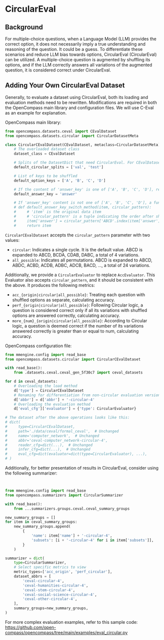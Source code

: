 # CircularEval

## Background

For multiple-choice questions, when a Language Model (LLM) provides the correct option, it does not necessarily imply a true understanding and reasoning of the question. It could be a guess. To differentiate these scenarios and reduce LLM bias towards options, CircularEval (CircularEval) can be utilized. A multiple-choice question is augmented by shuffling its options, and if the LLM correctly answers all variations of the augmented question, it is considered correct under CircularEval.

## Adding Your Own CircularEval Dataset

Generally, to evaluate a dataset using CircularEval, both its loading and evaluation methods need to be rewritten. Modifications are required in both the OpenCompass main library and configuration files. We will use C-Eval as an example for explanation.

OpenCompass main library:

```python
from opencompass.datasets.ceval import CEvalDataset
from opencompass.datasets.circular import CircularDatasetMeta

class CircularCEvalDataset(CEvalDataset, metaclass=CircularDatasetMeta):
    # The overloaded dataset class
    dataset_class = CEvalDataset

    # Splits of the DatasetDict that need CircularEval. For CEvalDataset, which loads [dev, val, test], we only need 'val' and 'test' for CircularEval, not 'dev'
    default_circular_splits = ['val', 'test']

    # List of keys to be shuffled
    default_option_keys = ['A', 'B', 'C', 'D']

    # If the content of 'answer_key' is one of ['A', 'B', 'C', 'D'], representing the correct answer. This field indicates how to update the correct answer after shuffling options. Choose either this or default_answer_key_switch_method
    default_answer_key = 'answer'

    # If 'answer_key' content is not one of ['A', 'B', 'C', 'D'], a function can be used to specify the correct answer after shuffling options. Choose either this or default_answer_key
    # def default_answer_key_switch_method(item, circular_pattern):
    #     # 'item' is the original data item
    #     # 'circular_pattern' is a tuple indicating the order after shuffling options, e.g., ('D', 'A', 'B', 'C') means the original option A is now D, and so on
    #     item['answer'] = circular_pattern['ABCD'.index(item['answer'])]
    #     return item
```

`CircularCEvalDataset` accepts the `circular_pattern` parameter with two values:

- `circular`: Indicates a single cycle. It is the default value. ABCD is expanded to ABCD, BCDA, CDAB, DABC, a total of 4 variations.
- `all_possible`: Indicates all permutations. ABCD is expanded to ABCD, ABDC, ACBD, ACDB, ADBC, ADCB, BACD, ..., a total of 24 variations.

Additionally, we provide a `CircularEvaluator` to replace `AccEvaluator`. This Evaluator also accepts `circular_pattern`, and it should be consistent with the above. It produces the following metrics:

- `acc_{origin|circular|all_possible}`: Treating each question with shuffled options as separate, calculating accuracy.
- `perf_{origin|circular|all_possible}`: Following Circular logic, a question is considered correct only if all its variations with shuffled options are answered correctly, calculating accuracy.
- `more_{num}_{origin|circular|all_possible}`: According to Circular logic, a question is deemed correct if the number of its variations answered correctly is greater than or equal to num, calculating accuracy.

OpenCompass configuration file:

```python
from mmengine.config import read_base
from opencompass.datasets.circular import CircularCEvalDataset

with read_base():
    from .datasets.ceval.ceval_gen_5f30c7 import ceval_datasets

for d in ceval_datasets:
    # Overloading the load method
    d['type'] = CircularCEvalDataset
    # Renaming for differentiation from non-circular evaluation versions
    d['abbr'] = d['abbr'] + '-circular-4'
    # Overloading the evaluation method
    d['eval_cfg']['evaluator'] = {'type': CircularEvaluator}

# The dataset after the above operations looks like this:
# dict(
#     type=CircularCEvalDataset,
#     path='./data/ceval/formal_ceval',  # Unchanged
#     name='computer_network',  # Unchanged
#     abbr='ceval-computer_network-circular-4',
#     reader_cfg=dict(...),  # Unchanged
#     infer_cfg=dict(...),  # Unchanged
#     eval_cfg=dict(evaluator=dict(type=CircularEvaluator), ...),
# )
```

Additionally, for better presentation of results in CircularEval, consider using the following summarizer:

```python


from mmengine.config import read_base
from opencompass.summarizers import CircularSummarizer

with read_base():
    from ...summarizers.groups.ceval.ceval_summary_groups

new_summary_groups = []
for item in ceval_summary_groups:
    new_summary_groups.append(
        {
            'name': item['name'] + '-circular-4',
            'subsets': [i + '-circular-4' for i in item['subsets']],
        }
    )

summarizer = dict(
    type=CircularSummarizer,
    # Select specific metrics to view
    metric_types=['acc_origin', 'perf_circular'],
    dataset_abbrs = [
        'ceval-circular-4',
        'ceval-humanities-circular-4',
        'ceval-stem-circular-4',
        'ceval-social-science-circular-4',
        'ceval-other-circular-4',
    ],
    summary_groups=new_summary_groups,
)
```

For more complex evaluation examples, refer to this sample code: https://github.com/open-compass/opencompass/tree/main/examples/eval_circular.py
